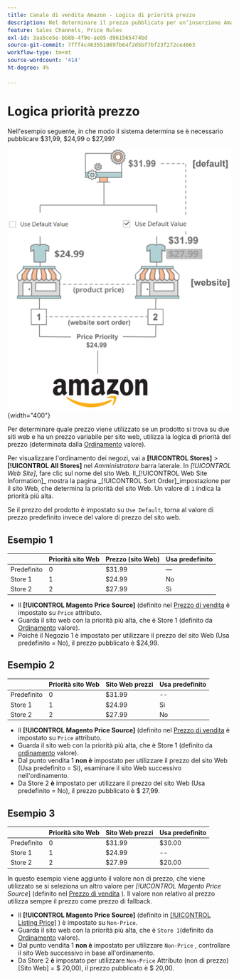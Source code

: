 ```yaml
---
title: Canale di vendita Amazon - Logica di priorità prezzo
description: Nel determinare il prezzo pubblicato per un’inserzione Amazon, il canale di vendita Amazon applica la priorità.
feature: Sales Channels, Price Rules
exl-id: 3aa5ce5e-bb8b-4f9e-ae95-d961565474bd
source-git-commit: 7fff4c463551089fb64f2d5bf7bf23f272ce4663
workflow-type: tm+mt
source-wordcount: '414'
ht-degree: 4%

---
```


# Logica priorità prezzo

Nell&#39;esempio seguente, in che modo il sistema determina se è necessario pubblicare $31,99, $24,99 o $27,99?

![Ambito prezzo Commerce](assets/amazon-price-scope.png){width="400"}

Per determinare quale prezzo viene utilizzato se un prodotto si trova su due siti web e ha un prezzo variabile per sito web, utilizza la logica di priorità del prezzo (determinata dalla [Ordinamento](https://experienceleague.adobe.com/docs/commerce-admin/stores-sales/site-store/store-views.html) valore).

Per visualizzare l&#39;ordinamento dei negozi, vai a **[!UICONTROL Stores]** > **[!UICONTROL All Stores]** nel _Amministratore_ barra laterale. In _[!UICONTROL Web Site]_, fare clic sul nome del sito Web. Il_[!UICONTROL Web Site Information]_ mostra la pagina _[!UICONTROL Sort Order]_impostazione per il sito Web, che determina la priorità del sito Web. Un valore di `1` indica la priorità più alta.

Se il prezzo del prodotto è impostato su `Use Default`, torna al valore di prezzo predefinito invece del valore di prezzo del sito web.

## Esempio 1

|         | Priorità sito Web | Prezzo (sito Web) | Usa predefinito |
|---------|------------------|-----------------|-------------|
| Predefinito | 0 | $31.99 | — |
| Store 1 | 1 | $24.99 | No |
| Store 2 | 2 | $27.99 | Sì |

- Il **[!UICONTROL Magento Price Source]** (definito nel [Prezzo di vendita](./listing-price.md) è impostato su `Price` attributo.
- Guarda il sito web con la priorità più alta, che è Store 1 (definito da [Ordinamento](https://experienceleague.adobe.com/docs/commerce-admin/stores-sales/site-store/store-views.html) valore).
- Poiché il Negozio 1 è impostato per utilizzare il prezzo del sito Web (Usa predefinito = No), il prezzo pubblicato è $24,99.

## Esempio 2

|         | Priorità sito Web | Sito Web prezzi | Usa predefinito |
|---------|------------------|---------------|-------------|
| Predefinito | 0 | $31.99 | -- |
| Store 1 | 1 | $24.99 | Sì |
| Store 2 | 2 | $27.99 | No |

- Il **[!UICONTROL Magento Price Source]** (definito nel [Prezzo di vendita](./listing-price.md) è impostato su `Price` attributo.
- Guarda il sito web con la priorità più alta, che è Store 1 (definito da [ordinamento](https://experienceleague.adobe.com/docs/commerce-admin/stores-sales/site-store/store-views.html) valore).
- Dal punto vendita 1 **non è** impostato per utilizzare il prezzo del sito Web (Usa predefinito = Sì), esaminare il sito Web successivo nell&#39;ordinamento.
- Da Store 2 **è** impostato per utilizzare il prezzo del sito Web (Usa predefinito = No), il prezzo pubblicato è $ 27,99.

## Esempio 3

|         | Priorità sito Web | Sito Web prezzi | Usa predefinito |
|---------|------------------|---------------|-------------|
| Predefinito | 0 | $31.99 | $30.00 |
| Store 1 | 1 | $24.99 | -- |
| Store 2 | 2 | $27.99 | $20.00 |

In questo esempio viene aggiunto il valore non di prezzo, che viene utilizzato se si seleziona un altro valore per _[!UICONTROL Magento Price Source_] (definito nel [Prezzo di vendita](./listing-price.md) ). Il valore non relativo al prezzo utilizza sempre il prezzo come prezzo di fallback.

- Il **[!UICONTROL Magento Price Source]** (definito in [[!UICONTROL Listing Price]](./listing-price.md) ) è impostato su `Non-Price`.
- Guarda il sito web con la priorità più alta, che è `Store 1`(definito da [Ordinamento](https://experienceleague.adobe.com/docs/commerce-admin/stores-sales/site-store/store-views.html) valore).
- Dal punto vendita 1 **non è** impostato per utilizzare `Non-Price` , controllare il sito Web successivo in base all&#39;ordinamento.
- Da Store 2 **è** impostato per utilizzare `Non-Price` Attributo (non di prezzo) [Sito Web] = $ 20,00), il prezzo pubblicato è $ 20,00.
